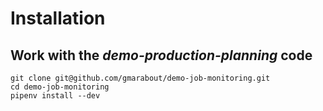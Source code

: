 # Installation

## Work with the _demo-production-planning_ code
```
git clone git@github.com/gmarabout/demo-job-monitoring.git
cd demo-job-monitoring
pipenv install --dev
```
